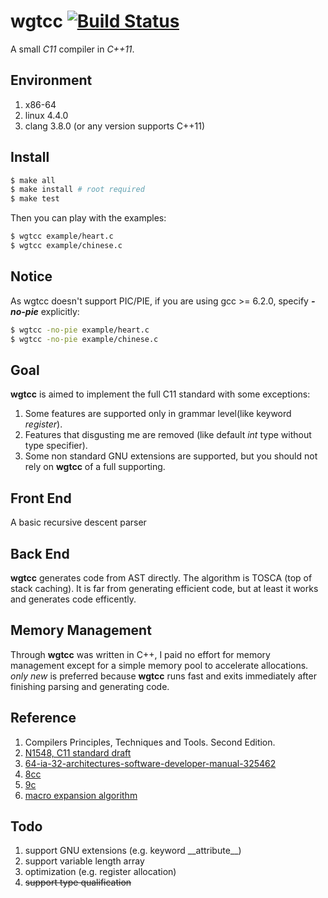 # wgtcc [![Build Status](https://travis-ci.org/wgtdkp/wgtcc.svg?branch=master)](https://travis-ci.org/wgtdkp/wgtcc)
A small _C11_ compiler in _C++11_.

## Environment
  1. x86-64
  2. linux 4.4.0
  3. clang 3.8.0 (or any version supports C++11)

## Install
  ```bash
  $ make all
  $ make install # root required
  $ make test
  ```
Then you can play with the examples:
  ```bash
  $ wgtcc example/heart.c
  $ wgtcc example/chinese.c
  ```

## Notice
As wgtcc doesn't support PIC/PIE, if you are using gcc >= 6.2.0, specify **_-no-pie_** explicitly:
```bash
$ wgtcc -no-pie example/heart.c
$ wgtcc -no-pie example/chinese.c
```

## Goal
**wgtcc** is aimed to implement the full C11 standard with some exceptions:

1. Some features are supported only in grammar level(like keyword _register_).
2. Features that disgusting me are removed (like default _int_ type without type specifier).
3. Some non standard GNU extensions are supported, but you should not rely on **wgtcc** of a full supporting.

## Front End
A basic recursive descent parser

## Back End
**wgtcc** generates code from AST directly. The algorithm is TOSCA (top of stack caching). It is far from generating efficient code, but at least it works and generates code efficently.

## Memory Management
Through **wgtcc** was written in C++, I paid no effort for memory management except for a simple memory pool to accelerate allocations. _only_ _new_ is preferred because **wgtcc** runs fast and exits immediately after finishing parsing and generating code.

## Reference
1. Compilers Principles, Techniques and Tools. Second Edition.
2. [N1548, C11 standard draft](http://www.open-std.org/jtc1/sc22/wg14/www/docs/n1548.pdf)
3. [64-ia-32-architectures-software-developer-manual-325462](http://www.intel.com/content/www/us/en/architecture-and-technology/64-ia-32-architectures-software-developer-manual-325462.html)
3. [8cc](https://github.com/rui314/8cc)
4. [9c](https://github.com/huangguiyang/9c)
5. [macro expansion algorithm](https://github.com/wgtdkp/wgtcc/blob/master/doc/cpp.algo.pdf)

## Todo
1. support GNU extensions (e.g. keyword \_\_attribute__)
2. support variable length array
3. optimization (e.g. register allocation)
4. ~~support type qualification~~
